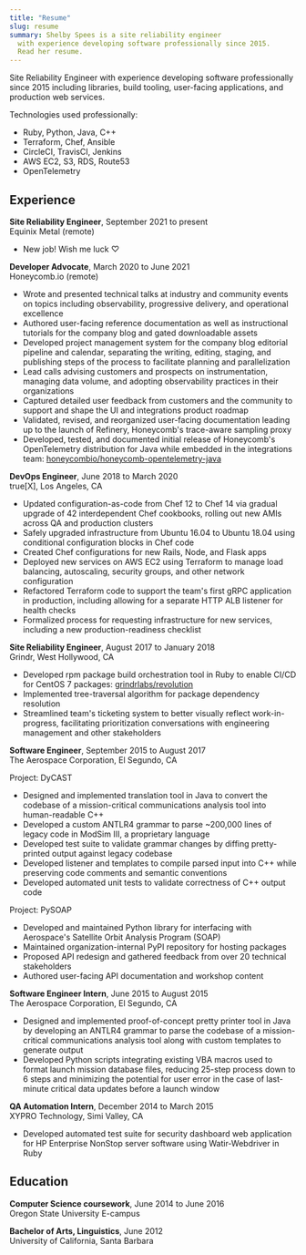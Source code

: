 ```yaml
---
title: "Resume"
slug: resume
summary: Shelby Spees is a site reliability engineer
  with experience developing software professionally since 2015.
  Read her resume.
---
```


Site Reliability Engineer
with experience developing software professionally since 2015
including libraries, build tooling, user-facing applications,
and production web services.

Technologies used professionally:

- Ruby, Python, Java, C++
- Terraform, Chef, Ansible
- CircleCI, TravisCI, Jenkins
- AWS EC2, S3, RDS, Route53
- OpenTelemetry

## Experience

**Site Reliability Engineer**, September 2021 to present  
Equinix Metal (remote)

- New job! Wish me luck ♡

**Developer Advocate**, March 2020 to June 2021  
Honeycomb.io (remote)

- Wrote and presented technical talks at industry and community events
  on topics including observability, progressive delivery,
  and operational excellence
- Authored user-facing reference documentation as well as
  instructional tutorials for the company blog and gated downloadable assets
- Developed project management system for the company blog editorial pipeline
  and calendar, separating the writing, editing, staging, and publishing steps
  of the process to facilitate planning and parallelization
- Lead calls advising customers and prospects on instrumentation,
  managing data volume, and adopting observability practices
  in their organizations
- Captured detailed user feedback from customers and the community
  to support and shape the UI and integrations product roadmap
- Validated, revised, and reorganized user-facing documentation
  leading up to the launch of Refinery, Honeycomb's trace-aware sampling proxy
- Developed, tested, and documented initial release of Honeycomb's
  OpenTelemetry distribution for Java while embedded in the integrations team:
  [honeycombio/honeycomb-opentelemetry-java](https://github.com/honeycombio/honeycomb-opentelemetry-java)

**DevOps Engineer**, June 2018 to March 2020  
true[X], Los Angeles, CA

- Updated configuration-as-code from Chef 12 to Chef 14 via gradual upgrade
  of 42 interdependent Chef cookbooks, rolling out new AMIs across
  QA and production clusters
- Safely upgraded infrastructure from Ubuntu 16.04 to Ubuntu 18.04
  using conditional configuration blocks in Chef code
- Created Chef configurations for new Rails, Node, and Flask apps
- Deployed new services on AWS EC2 using Terraform to manage load balancing,
  autoscaling, security groups, and other network configuration
- Refactored Terraform code to support the team's first gRPC application
  in production, including allowing for a separate HTTP ALB listener
  for health checks
- Formalized process for requesting infrastructure for new services,
  including a new production-readiness checklist

**Site Reliability Engineer**, August 2017 to January 2018  
Grindr, West Hollywood, CA

- Developed rpm package build orchestration tool in Ruby to enable CI/CD
  for CentOS 7 packages:
  [grindrlabs/revolution](https://github.com/grindrlabs/revolution)
- Implemented tree-traversal algorithm for package dependency resolution
- Streamlined team's ticketing system to better visually reflect
  work-in-progress, facilitating prioritization conversations
  with engineering management and other stakeholders

**Software Engineer**, September 2015 to August 2017  
The Aerospace Corporation, El Segundo, CA

Project: DyCAST

- Designed and implemented translation tool in Java to convert the codebase of a
  mission-critical communications analysis tool into human-readable C++
- Developed a custom ANTLR4 grammar to parse ~200,000 lines of legacy code
  in ModSim III, a proprietary language
- Developed test suite to validate grammar changes by diffing pretty-printed
  output against legacy codebase
- Developed listener and templates to compile parsed input into C++
  while preserving code comments and semantic conventions
- Developed automated unit tests to validate correctness of C++ output code

Project: PySOAP

- Developed and maintained Python library for interfacing with Aerospace's
  Satellite Orbit Analysis Program (SOAP)
- Maintained organization-internal PyPI repository for hosting packages
- Proposed API redesign and gathered feedback from over 20 technical
  stakeholders
- Authored user-facing API documentation and workshop content

**Software Engineer Intern**, June 2015 to August 2015  
The Aerospace Corporation, El Segundo, CA

- Designed and implemented proof-of-concept pretty printer tool in Java
  by developing an ANTLR4 grammar to parse the codebase of a mission-critical
  communications analysis tool along with custom templates to generate output
- Developed Python scripts integrating existing VBA macros used to format
  launch mission database files, reducing 25-step process down to 6 steps
  and minimizing the potential for user error in the case of
  last-minute critical data updates before a launch window

**QA Automation Intern**, December 2014 to March 2015  
XYPRO Technology, Simi Valley, CA

- Developed automated test suite for security dashboard web application
  for HP Enterprise NonStop server software using Watir-Webdriver in Ruby

## Education

**Computer Science coursework**, June 2014 to June 2016  
Oregon State University E-campus  

**Bachelor of Arts, Linguistics**, June 2012  
University of California, Santa Barbara  
